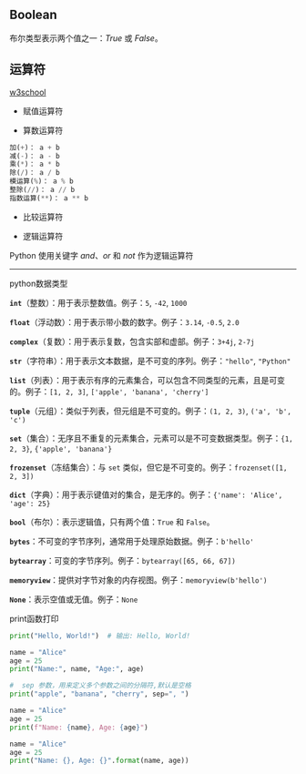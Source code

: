 ## Boolean

布尔类型表示两个值之一：*True* 或 *False*。

## 运算符

[w3school](https://www.w3schools.com/python/python_operators.asp)

- 赋值运算符

- 算数运算符

```python
加(+)： a + b
减(-)： a - b
乘(*)： a * b
除(/)： a / b
模运算(%)： a % b
整除(//)： a // b
指数运算(**)： a ** b
```

- 比较运算符

- 逻辑运算符

Python 使用关键字 *and*、*or* 和 *not* 作为逻辑运算符


---
python数据类型

**`int`**（整数）：用于表示整数值。例子：`5`, `-42`, `1000`

**`float`**（浮动数）：用于表示带小数的数字。例子：`3.14`, `-0.5`, `2.0`

**`complex`**（复数）：用于表示复数，包含实部和虚部。例子：`3+4j`, `2-7j`

**`str`**（字符串）：用于表示文本数据，是不可变的序列。例子：`"hello"`, `"Python"`

**`list`**（列表）：用于表示有序的元素集合，可以包含不同类型的元素，且是可变的。例子：`[1, 2, 3]`, `['apple', 'banana', 'cherry']`

**`tuple`**（元组）：类似于列表，但元组是不可变的。例子：`(1, 2, 3)`, `('a', 'b', 'c')`

**`set`**（集合）：无序且不重复的元素集合，元素可以是不可变数据类型。例子：`{1, 2, 3}`, `{'apple', 'banana'}`

**`frozenset`**（冻结集合）：与 `set` 类似，但它是不可变的。例子：`frozenset([1, 2, 3])`

**`dict`**（字典）：用于表示键值对的集合，是无序的。例子：`{'name': 'Alice', 'age': 25}`

**`bool`**（布尔）：表示逻辑值，只有两个值：`True` 和 `False`。

**`bytes`**：不可变的字节序列，通常用于处理原始数据。例子：`b'hello'`

**`bytearray`**：可变的字节序列。例子：`bytearray([65, 66, 67])`

**`memoryview`**：提供对字节对象的内存视图。例子：`memoryview(b'hello')`

**`None`**：表示空值或无值。例子：`None`



print函数打印

```python
print("Hello, World!")  # 输出: Hello, World!
```

```python
name = "Alice"
age = 25
print("Name:", name, "Age:", age)
```

```python
#  sep 参数，用来定义多个参数之间的分隔符,默认是空格
print("apple", "banana", "cherry", sep=", ")
```

```python
name = "Alice"
age = 25
print(f"Name: {name}, Age: {age}")
```

```python
name = "Alice"
age = 25
print("Name: {}, Age: {}".format(name, age))
```

